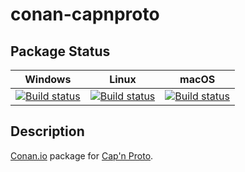 # conan-capnproto

## Package Status

| Windows | Linux | macOS |
|:-------:|:-----:|:-----:|
|[![Build status](https://ci.appveyor.com/api/projects/status/nr6bm1ynvplx6uj3/branch/testing%2F0.8.0?svg=true)](https://ci.appveyor.com/project/SpaceIm/conan-capnproto)|[![Build status](https://github.com/SpaceIm/conan-capnproto/workflows/.github/workflows/linux.yml/badge.svg?branch=testing%2F0.8.0)](https://github.com/SpaceIm/conan-capnproto/actions/workflows/linux.yml?query=branch%3Atesting%2F0.8.0)|[![Build status](https://github.com/SpaceIm/conan-capnproto/workflows/.github/workflows/macos.yml/badge.svg?branch=testing%2F0.8.0)](https://github.com/SpaceIm/conan-capnproto/actions/workflows/macos.yml?query=branch%3Atesting%2F0.8.0)|

## Description

[Conan.io](https://conan.io) package for [Cap'n Proto](https://github.com/capnproto/capnproto).
